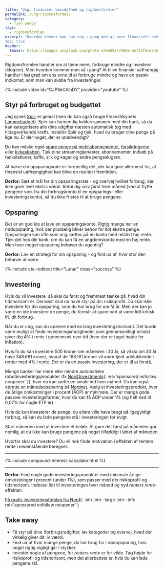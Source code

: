 ```yaml
---
title: "Ung, finansiel bevidsthed og rigdomsformlen"
permalink: /ung-rigdomsformel/
category:
  - Tjen penge
tags:
  - rigdomsformlen
excerpt: "Hvordan kommer man som ung i gang med at være finansielt bevidst og få styr på sin økonomi?"
toc: true
header:
  teaser: https://images.unsplash.com/photo-1466692476868-aef1dfb1e735?ixlib=rb-1.2.1&ixid=eyJhcHBfaWQiOjEyMDd9&auto=format&fit=crop&w=400&q=80
---
```


Rigdomsformlen handler om at tjene mere, forbruge mindre og investere (klogere). Men hvordan kommer man så i gang? At blive finansiel uafhængig handler i høj grad om ens evne til at forbruge mindre og have en passiv indkomst, som man kan skabe fra investeringer.

{% include video id="CJP8eCAihDY" provider="youtube" %}

## Styr på forbruget og budgettet

Jeg synes [Spiir](http://www.spiir.dk) er genial (men du kan også bruge Finanstilsynets [Lommebudget](https://www.raadtilpenge.dk/penge-beregner/Lommebudget)). Spiir kan formentlig kobles sammen med din bank, så du kan kategorisere alle dine udgifter næsten automatisk (og med tilbagevirkende kraft). Installér Spiir og tjek, hvad du bruger dine penge på lige nu. Er der noget, der er unødvendigt?

Du kan måske også [spare penge på mobilabonnementet](/mobilabonnement/), [forsikringerne](/forsikringer/) eller [kirkeskatten](/kirkeskat/). Tjek dine streamingtjenester, abonnementer, indkøb på tankstationer, kaffe, slik og kager og andre pengeslugere.

At hæve din opsparingsrate er formentlig det, der kan gøre allermest for, at finansiel uafhængighed kan blive en realitet i fremtiden.

**Derfor:** Sæt et mål for din opsparingsrate - og overvej hvilket forbrug, der ikke giver livet ekstra værdi. _Betal dig selv først_ hver måned (ved at flytte pengene væk fra din forbrugskonto til en opsparings- eller investeringskonto), så du ikke fristes til at bruge pengene.

## Opsparing

Det er en god ide at lave en opsparingskonto. Rigtig mange har en nødopsparing, hvis der pludselig bliver behov for lidt ekstra penge. Opsparingen kan ofte som ung sættes på en konto med relativt høj rente. Tjek det hos din bank, om du kan få en ungdomskonto med en høj rente. Men hvor meget opsparing behøver du egentlig?

**Derfor:** Lav en strategi for din opsparing - og find ud af, hvor stor den behøver at være.

{% include cta-redirect title="Lunar" class="success" %}

## Investering

Hvis du vil investere, så skal du først og fremmest tænke på, hvad din tidshorisont er. Dernæst skal du have styr på din risikoprofil. Du skal ikke investere for din opsparing, som du har brug for om få år. Men der kan jo være en ide investere de penge, du formår at spare ved at være lidt kritisk ift. dit forbrug.

Når du er ung, kan du operere med en lang investeringshorisont. Det burde være muligt at finde investeringsmuligheder, som gennemsnitligt mindst giver dig 4% i rente i gennemsnit over tid (hvor der er taget højde for inflation).

Hvis fx du kan investere 500 kroner om måneden i 30 år, så vil du om 30 år have 348.681 kroner, hvoraf de 168.181 kroner vil være tjent udelukkende i renter med 4% i rente. Det er da en passiv investering, der er til at forstå.

Mange banker har mere eller mindre automatiske robotinvesteringsprodukter (fx [Nord.Investments](/go/nord/){: rel='sponsored nofollow noopener' }), hvor du kan sætte en smule ind hver måned. Du kan også oprette en månedsopsparing på [Nordnet](/go/nordnet/). Vælg et investeringsprodukt, hvor de årlige omkostninger i procent (ÅOP) er minimale. Der er mange gode passive investeringsformer, hvor du kan få ÅOP under 1% (og helt ned til 0,07% for nogle ETF'er).

Hvis du kun investerer de penge, du ellers ville have brugt på ligegyldigt forbrug, så kan du lade pengene stå i investeringen for evigt.

Start måneden med at investere et beløb. At gøre det først på måneden gør nemlig, at du ikke kan bruge pengene på noget tilfældigt i løbet af måneden.

Hvorfor skal du investere? Du vil nok finde motivation i effekten af renters rente i nedenstående beregner.

***

{% include compound-interest-calculator.html %}

***

**Derfor**: Find nogle gode investeringsprodukter med minimale årlige omkostninger i procent (under 1%), som passer med din risikoprofil og tidshorisont. Indbetal lidt til investeringen hver måned og nyd _renters rente_-effekten.

[Få gratis investeringsforslag fra Nord](/go/nord/){: .btn .btn--large .btn--info rel='sponsored nofollow noopener' }

## Take away

- Få styr på dine (forbrugs)udgifter, lav kategorier og overvej, hvad der virkelig giver dit liv værdi.
- Find ud af hvor mange penge, du har brug for i nødopsparing, hvis noget rigtig vigtigt går i stykker.
- Investér nogle af pengene, for _renters rente_ er for vilde. Tag højde for risikoprofil og tidshorisont, men det allerbedste er, hvis du kan lade pengene stå.
